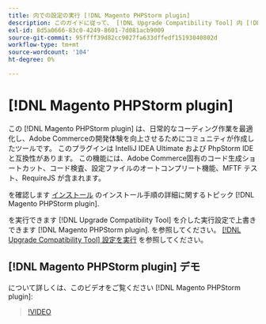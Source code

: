 ```yaml
---
title: 内での設定の実行 [!DNL Magento PHPStorm plugin]
description: このガイドに従って、 [!DNL Upgrade Compatibility Tool] 内 [!DNL Magento PHPStorm plugin].
exl-id: 8d5a0666-83c0-4249-8601-7d081acb9009
source-git-commit: 95ffff39d82cc9027fa633dffedf15193040802d
workflow-type: tm+mt
source-wordcount: '104'
ht-degree: 0%

---
```


# [!DNL Magento PHPStorm plugin]

この [!DNL Magento PHPStorm plugin] は、日常的なコーディング作業を最適化し、Adobe Commerceの開発体験を向上させるためにコミュニティが作成したツールです。 このプラグインは IntelliJ IDEA Ultimate および PhpStorm IDE と互換性があります。 この機能には、Adobe Commerce固有のコード生成ショートカット、コード検査、設定ファイルのオートコンプリート機能、MFTF テスト、RequireJS が含まれます。

を確認します [インストール](https://developer.adobe.com/commerce/php/best-practices/phpstorm/install/) のインストール手順の詳細に関するトピック [!DNL Magento PHPStorm plugin].

を実行できます [!DNL Upgrade Compatibility Tool] を介した実行設定で上書きできます [!DNL Magento PHPStorm plugin]. を参照してください。 [[!DNL Upgrade Compatibility Tool] 設定を実行](https://developer.adobe.com/commerce/php/best-practices/phpstorm/run-configuration/) を参照してください。

## [!DNL Magento PHPStorm plugin] デモ

について詳しくは、このビデオをご覧ください [!DNL Magento PHPStorm plugin]:

>[!VIDEO](https://video.tv.adobe.com/v/340150?quality=12)
